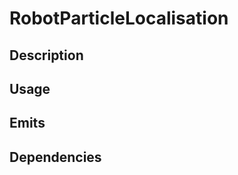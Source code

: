 RobotParticleLocalisation
=========================

## Description


## Usage


## Emits


## Dependencies

